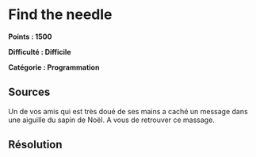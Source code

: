 # Find the needle
**Points : 1500**

**Difficulté : Difficile**

**Catégorie : Programmation**

## Sources

Un de vos amis qui est très doué de ses mains a caché un message dans une aiguille du sapin de Noël. A vous de retrouver ce massage.

## Résolution
